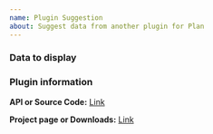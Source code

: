 ```yaml
---
name: Plugin Suggestion
about: Suggest data from another plugin for Plan
---
```


### Data to display
<!-- List any data you would like to see from the plugin -->

### Plugin information

<!-- Required -->
**API or Source Code:** [Link]()  
<!-- Required -->
**Project page or Downloads:** [Link]()
